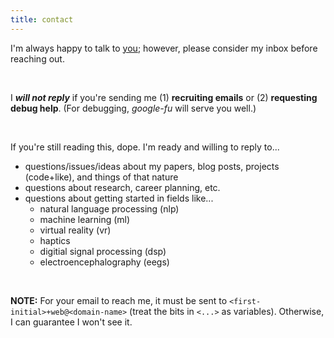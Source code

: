 ```yaml
---
title: contact
---
```


I'm always happy to talk to [you][making-friends]; however, please consider my inbox before reaching out.

<br>

I **_will not reply_** if you're sending me (1) **recruiting emails** or (2) **requesting debug help**. (For debugging, _google-fu_ will serve you well.)

<br>

If you're still reading this, dope. I'm ready and willing to reply to...

- questions/issues/ideas about my papers, blog posts, projects (code+like), and
  things of that nature
- questions about research, career planning, etc.
- questions about getting started in fields like...
  - natural language processing (nlp)
  - machine learning (ml)
  - virtual reality (vr)
  - haptics
  - digitial signal processing (dsp)
  - electroencephalography (eegs)

<br>

**NOTE:** For your email to reach me, it must be sent to `<first-initial>+web@<domain-name>` (treat the bits in `<...>` as variables). Otherwise, I can guarantee I won't see it.

[making-friends]: https://archive.li/1mTK6/image
[webmail]: mailto:j+web@ionlights.com
